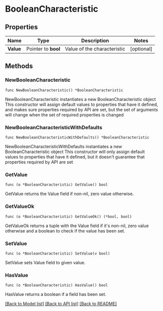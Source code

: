 # BooleanCharacteristic

## Properties

Name | Type | Description | Notes
------------ | ------------- | ------------- | -------------
**Value** | Pointer to **bool** | Value of the characteristic | [optional] 

## Methods

### NewBooleanCharacteristic

`func NewBooleanCharacteristic() *BooleanCharacteristic`

NewBooleanCharacteristic instantiates a new BooleanCharacteristic object
This constructor will assign default values to properties that have it defined,
and makes sure properties required by API are set, but the set of arguments
will change when the set of required properties is changed

### NewBooleanCharacteristicWithDefaults

`func NewBooleanCharacteristicWithDefaults() *BooleanCharacteristic`

NewBooleanCharacteristicWithDefaults instantiates a new BooleanCharacteristic object
This constructor will only assign default values to properties that have it defined,
but it doesn't guarantee that properties required by API are set

### GetValue

`func (o *BooleanCharacteristic) GetValue() bool`

GetValue returns the Value field if non-nil, zero value otherwise.

### GetValueOk

`func (o *BooleanCharacteristic) GetValueOk() (*bool, bool)`

GetValueOk returns a tuple with the Value field if it's non-nil, zero value otherwise
and a boolean to check if the value has been set.

### SetValue

`func (o *BooleanCharacteristic) SetValue(v bool)`

SetValue sets Value field to given value.

### HasValue

`func (o *BooleanCharacteristic) HasValue() bool`

HasValue returns a boolean if a field has been set.


[[Back to Model list]](../README.md#documentation-for-models) [[Back to API list]](../README.md#documentation-for-api-endpoints) [[Back to README]](../README.md)


